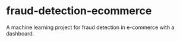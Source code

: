# fraud-detection-ecommerce
A machine learning project for fraud detection in e-commerce with a dashboard.
